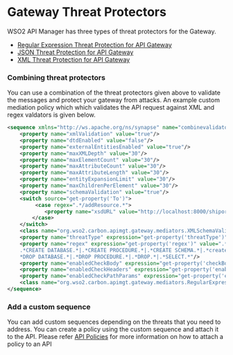 # Gateway Threat Protectors

WSO2 API Manager has three types of threat protectors for the Gateway.

-   [Regular Expression Threat Protection for API Gateway]({{base_path}}/deploy-and-publish/deploy-on-gateway/api-gateway/threat-protectors/regular-expression-threat-protection-for-api-gateway/)
-   [JSON Threat Protection for API Gateway]({{base_path}}/deploy-and-publish/deploy-on-gateway/api-gateway/threat-protectors/json-threat-protection-for-api-gateway/)
-   [XML Threat Protection for API Gateway]({{base_path}}/deploy-and-publish/deploy-on-gateway/api-gateway/threat-protectors/xml-threat-protection-for-api-gateway/)

### Combining threat protectors

You can use a combination of the threat protectors given above to validate the messages and protect your gateway from attacks. An example custom mediation policy which which validates the API request against XML and regex valdators is given below.

``` xml
<sequence xmlns="http://ws.apache.org/ns/synapse" name="combinevalidator">
    <property name="xmlValidation" value="true"/>
    <property name="dtdEnabled" value="false"/>
    <property name="externalEntitiesEnabled" value="true"/>
    <property name="maxXMLDepth" value="30"/>
    <property name="maxElementCount" value="30"/>
    <property name="maxAttributeCount" value="30"/>
    <property name="maxAttributeLength" value="30"/>
    <property name="entityExpansionLimit" value="30"/>
    <property name="maxChildrenPerElement" value="30"/>
    <property name="schemaValidation" value="true"/>
    <switch source="get-property('To')">
         <case regex=".*/addResource.*">
            <property name="xsdURL" value="http://localhost:8000/shiporder.xsd"/>
        </case>
    </switch>
    <class name="org.wso2.carbon.apimgt.gateway.mediators.XMLSchemaValidator"/>
    <property name="threatType" expression="get-property('threatType')" value="SQL-Injection"/>
    <property name="regex" expression="get-property('regex')" value=".*'.*|.*ALTER.*|.*ALTER TABLE.*|.*ALTER VIEW.*|
    .*CREATE DATABASE.*|.*CREATE PROCEDURE.*|.*CREATE SCHEMA.*|.*create table.*|.*CREATE VIEW.*|.*DELETE.*|.
    *DROP DATABASE.*|.*DROP PROCEDURE.*|.*DROP.*|.*SELECT.*"/>
    <property name="enabledCheckBody" expression="get-property('checkBodyEnable')" value="true"/>
    <property name="enabledCheckHeaders" expression="get-property('enabledCheckHeaders')" value="true"/>
    <property name="enabledCheckPathParams" expression="get-property('enabledCheckPathParams')" value="true"/>
    <class name="org.wso2.carbon.apimgt.gateway.mediators.RegularExpressionProtector"/>
</sequence>
```

### Add a custom sequence

You can add custom sequences depending on the threats that you need to address. You can create a policy using the custom sequence and attach it to the API. 
Please refer [API Policies]({{base_path}}/design/api-policies/overview/) for more information on how to attach a policy to an API
